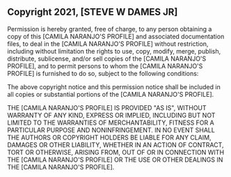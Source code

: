 ## Copyright 2021, [STEVE W DAMES JR]

Permission is hereby granted, free of charge, to any person obtaining a copy of this [CAMILA NARANJO'S PROFILE] and associated documentation files, to deal in the [CAMILA NARANJO'S PROFILE] without restriction, including without limitation the rights to use, copy, modify, merge, publish, distribute, sublicense, and/or sell copies of the [CAMILA NARANJO'S PROFILE], and to permit persons to whom the [CAMILA NARANJO'S PROFILE] is furnished to do so, subject to the following conditions:

The above copyright notice and this permission notice shall be included in all copies or substantial portions of the [CAMILA NARANJO'S PROFILE].

THE [CAMILA NARANJO'S PROFILE] IS PROVIDED "AS IS", WITHOUT WARRANTY OF ANY KIND, EXPRESS OR IMPLIED, INCLUDING BUT NOT LIMITED TO THE WARRANTIES OF MERCHANTABILITY, FITNESS FOR A PARTICULAR PURPOSE AND NONINFRINGEMENT. IN NO EVENT SHALL THE AUTHORS OR COPYRIGHT HOLDERS BE LIABLE FOR ANY CLAIM, DAMAGES OR OTHER LIABILITY, WHETHER IN AN ACTION OF CONTRACT, TORT OR OTHERWISE, ARISING FROM, OUT OF OR IN CONNECTION WITH THE [CAMILA NARANJO'S PROFILE] OR THE USE OR OTHER DEALINGS IN THE [CAMILA NARANJO'S PROFILE].
